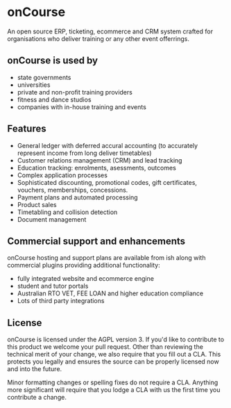 # onCourse

An open source ERP, ticketing, ecommerce and CRM system crafted for organisations who deliver training or any other event offerrings.

## onCourse is used by

* state governments
* universities
* private and non-profit training providers
* fitness and dance studios
* companies with in-house training and events

## Features

* General ledger with deferred accural accounting (to accurately represent income from long deliver timetables)
* Customer relations management (CRM) and lead tracking
* Education tracking: enrolments, asessments, outcomes
* Complex application processes
* Sophisticated discounting, promotional codes, gift certificates, vouchers, memberships, concessions.
* Payment plans and automated processing
* Product sales
* Timetabling and collision detection
* Document management

## Commercial support and enhancements

onCourse hosting and support plans are available from ish along with commercial plugins providing additional functionality:

* fully integrated website and ecommerce engine
* student and tutor portals
* Australian RTO VET, FEE LOAN and higher education compliance
* Lots of third party integrations 

## License

onCourse is licensed under the AGPL version 3. If you'd like to contribute to this product we welcome your pull request. Other than reviewing the technical merit of your change, we also require that you fill out a CLA. This protects you legally and ensures the source can be properly licensed now and into the future. 

Minor formatting changes or spelling fixes do not require a CLA. Anything more significant will require that you lodge a CLA with us the first time you contribute a change.
